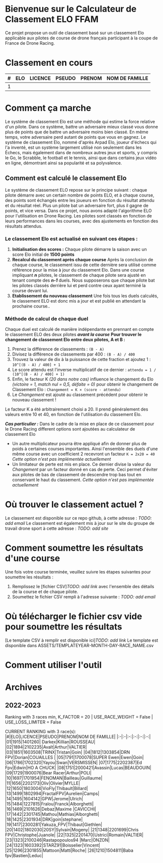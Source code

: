 # Bienvenue sur le Calculateur de Classement ELO FFAM
Ce projet propose un outil de classement basé sur un classement Elo applicable aux pilotes de course de drone français participant à la coupe de France de Drone Racing.

# Classement en cours

|#|ELO|LICENCE|PSEUDO|PRENOM|NOM DE FAMILLE|
|:-|:-|:-:|:-:|:-:|:-:|
|1   |

# Comment ça marche
Le système de classement Elo est une méthode qui estime la force relative d'un pilote. Dans ce système, battre un adversaire mieux classé vous donne plus de points que de battre un adversaire moins bien classé. En même temps, votre adversaire perd autant de points que vous en gagnez.
Le système de classement Elo, nommé d'après Arpad Elo, joueur d'échecs qui l'a inventé, est un système largement utilisé non seulement dans les Échecs, mais également dans de nombreux autres jeux et sports, y compris le Go, le Scrabble, le football et le tennis, ainsi que dans certains jeux vidéo en ligne, démontrant ainsi sa popularité et sa polyvalence.

## Comment est calculé le classement Elo
Le système de classement ELO repose sur le principe suivant : chaque pilote démarre avec un certain nombre de points ELO, et à chaque course, des points sont échangés entre les joueurs en fonction du résultat attendu et du résultat réel. Plus un pilote bat un adversaire fort, plus il gagne de points, et vice versa.
Dans ce projet, nous avons adapté l'algorithme ELO pour l'utilisation en Drone Racing. Les pilotes sont classés en fonction de leurs performances dans les courses, avec des ajustements en fonction des résultats attendus.

### Le classement Elo est actualisé en suivant ces étapes :

1. **Initialisation des scores :** Chaque pilote démarre la saison avec un score Elo initial de **1500 points**
2. **Recalcul du classement après chaque course** Après la conclusion de chaque course, le classement issu de cette dernière sera utilisé comme référence pour la mise à jour du classement Elo. Dans une course impliquant ***n*** pilotes, le classement de chaque pilote sera ajusté en tenant compte des ***n-1*** duels. Nous supposerons que chaque pilote bat les pilotes classés derrière lui et perd contre ceux ayant terminé la course devant lui.
3. **Etablissement du nouveau classement** Une fois tous les duels calculés, le classement ELO est donc mis a jour et est publié en attendant la prochaine course..

### Méthode de calcul de chaque duel
Chaque duel est calculé de manière indépendante en prennant en compte le classement ELO des deux pilotes ***avant la course***
**Pour trouver le changement de classement Elo entre deux pilotes, A et B :**
1. Prenez la différence de classements : `(B - A)`
2. Divisez la différence de classements par 400 : `(B - A) / 400`
3. Trouvez la valeur de dix à la puissance de cette fraction et ajoutez 1 : `10^[(B - A) / 400] + 1`
4. Le score attendu est l'inverse multiplicatif de ce dernier : `attendu = 1 / (10^[(B - A) / 400] + 1)`
5. Enfin, le facteur K *(20 dans notre cas)* influence le changement du Elo  *(victoire = 1, match nul = 0,5, défaite = 0)* pour obtenir le changement de Classement Elo : `Changement = K × (score - attendu)`
6. Le *Changement* est ajouté au classement précédent pour obtenir le nouveau classement !

Le facteur K a été arbitrairement choisi a 20. Il prend généralement des valeurs entre 10 et 40, en fonction de l'utilisation du classement Elo. 

***Cas particulier :*** Dans le cadre de la mise en place de ce classement pour le Drone Racing different options sont ajoutées au calculateur de classement Elo

 - Un autre multiplicateur pourra être appliqué afin de donner plus de poids à certaines courses importantes. Ainsi l'ensemble des duels d'une même course avec un coefficient 2 recevront un facteur `K = 2x20 = 40` *Cette option n'est pas implémentée actuellement*
 - Un limitateur de perte est mis en place. Ce dernier divise la valeur du *Changement* par un facteur donné en cas de perte. Ceci permet d'éviter aux pilotes de bas de classement de descendre trop bas tout en conservant le haut du classement. *Cette option n'est pas implémentée actuellement*

# Où trouver le classement actuel ? 
Le classement est disponible sur ce repo github, à cette adresse : *TODO: add email*
Le classement est également mis à jour sur le site du groupe de travail drone sport à cette adresse : *TODO: add site*

# Comment soumettre les résultats d'une course
Une fois votre course terminée, veuillez suivre les étapes suivantes pour soumettre les résultats :

1. Remplissez le [fichier CSV]*TODO: add link* avec l'ensemble des détails de la course et de chaque pilote. 
2. Soumettez le fichier CSV rempli à l'adresse suivante : *TODO: add email*

# Où télécharger le fichier csv vide pour soumettre les résultats
[Le template CSV à remplir est disponible ici]*TODO: add link*
Le template est disponible dans ASSETS/TEMPLATEYEAR-MONTH-DAY-RACE_NAME.csv

# Comment utiliser l'outil

# Archives
## 2022-2023
Ranking with 3 races min, K_FACTOR = 20 | USE_RACE_WEIGHT = False | USE_LOSS_LIMITER = False

CURRENT RANKING with 3 race(s):
|#|ELO|LICENCE|PSEUDO|PRENOM|NOM DE FAMILLE|
|:-|:-|:-:|:-:|:-:|:-:|
|01|1915|1401260| Darkex|Killian|ROUSSEAU|
|02|1894|2102235|Avalt|Arthur|VALTIER|
|03|1851|1603508|TRINX|Tristan|Goin|
|04|1812|1303854|DRN FPV|Dorian|COUAILLES |
|05|1791|1700078|SUPER Ewen|Ewen|Goin|
|06|1786|1702320|Yayou|Swan|VERSMISSEN|
|07|1775|2202387|Ed Fpv|Edwin|HO A CHUCK|
|08|1751|2000421|Avassin|Lucas|BEAUDOUIN|
|09|1729|1900076|Bear Racer|Arthur|POLI|
|10|1697|1701954|FENOMAN|Bailleau|Guillaume|
|11|1656|2202173|Oliv|Olivier|MYLLE|
|12|1650|1803004|VioFly|Thibault|Billard|
|13|1499|1802994|FractalFPV|Aurelien|Camps|
|14|1495|1604142|GPW|Jerome|Ulrich|
|15|1484|1227815|Fralou|Franck|Alborghetti|
|16|1469|2101626|Debaz|Maxime |CAVICCHI|
|17|1442|2301745|Mathou|Mathias|Alborghetti|
|18|1425|2301934|DRK|goin|stephane|
|19|1417|2300281|Yakuza_FPV|Thibaut|Giethlen|
|20|1402|1802030|20SY|Sylvain|Mogeny|
|21|1348|2201699|Chris FPV|Christophe|Juanole|
|22|1325|2201470|Ustrici|Romain|VALTIER|
|23|1323|2100246|Rastapopoulos94 |Marc|ONZON|
|24|1323|1603392|STARZ91|Boisselier|Vincent|
|25|1296|2301855|Mattoon|Matti|Roche|
|26|1210|1504811|Baba fpv|Bastien|Leduc|